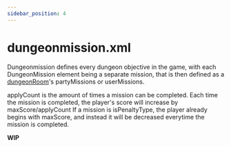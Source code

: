 ```yaml
---
sidebar_position: 4
---
```


# dungeonmission.xml
Dungeonmission defines every dungeon objective in the game, with each DungeonMission element being a separate mission, that is then defined as a [dungeonRoom](/data/xml/table/dungeonroom)'s partyMissions or userMissions.

applyCount is the amount of times a mission can be completed. Each time the mission is completed, the player's score will increase by maxScore/applyCount
If a mission is isPenaltyType, the player already begins with maxScore, and instead it will be decreased everytime the mission is completed.


**WIP**